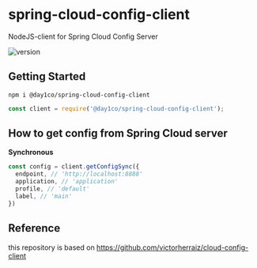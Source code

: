 # spring-cloud-config-client

NodeJS-client for Spring Cloud Config Server

![version](https://img.shields.io/github/package-json/v/day1co/spring-cloud-config-client)

## Getting Started

```
npm i @day1co/spring-cloud-config-client
```

```javascript
const client = require('@day1co/spring-cloud-config-client');
```

## How to get config from Spring Cloud server

__Synchronous__

```javascript
const config = client.getConfigSync({
  endpoint, // 'http://localhost:8888'
  application, // 'application'
  profile, // 'default'
  label, // 'main'
})
```

## Reference

this repository is based on https://github.com/victorherraiz/cloud-config-client
